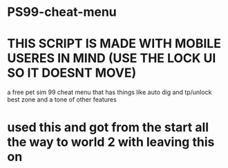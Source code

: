 # PS99-cheat-menu
# THIS SCRIPT IS MADE WITH MOBILE USERES IN MIND (USE THE LOCK UI SO IT DOESNT MOVE)
a free pet sim 99 cheat menu that has things like auto dig and tp/unlock best zone and a tone of other features
# used this and got from the start all the way to world 2 with leaving this on
